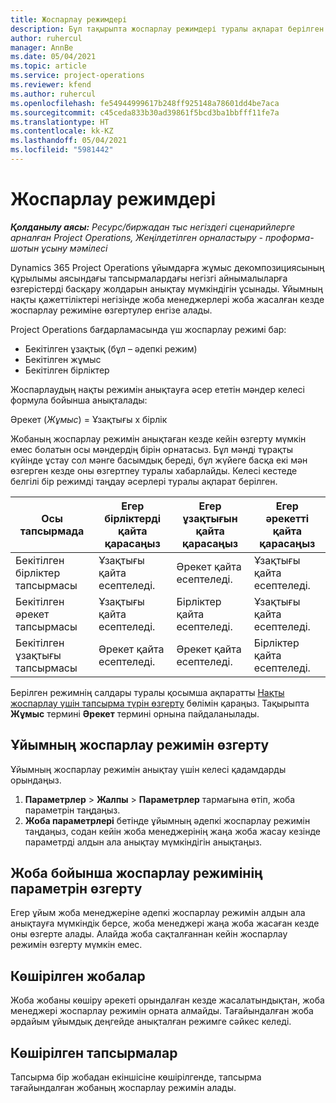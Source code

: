 ```yaml
---
title: Жоспарлау режимдері
description: Бұл тақырыпта жоспарлау режимдері туралы ақпарат берілген.
author: ruhercul
manager: AnnBe
ms.date: 05/04/2021
ms.topic: article
ms.service: project-operations
ms.reviewer: kfend
ms.author: ruhercul
ms.openlocfilehash: fe54944999617b248ff925148a78601dd4be7aca
ms.sourcegitcommit: c45ceda833b30ad39861f5bcd3ba1bbfff11fe7a
ms.translationtype: HT
ms.contentlocale: kk-KZ
ms.lasthandoff: 05/04/2021
ms.locfileid: "5981442"
---
```

# <a name="scheduling-modes"></a>Жоспарлау режимдері

_**Қолданылу аясы:** Ресурс/биржадан тыс негіздегі сценарийлерге арналған Project Operations, Жеңілдетілген орналастыру - проформа-шотын ұсыну мәмілесі_


Dynamics 365 Project Operations ұйымдарға жұмыс декомпозициясының құрылымы аясындағы тапсырмалардағы негізгі айнымалыларға өзгерістерді басқару жолдарын анықтау мүмкіндігін ұсынады. Ұйымның нақты қажеттіліктері негізінде жоба менеджерлері жоба жасалған кезде жоспарлау режиміне өзгертулер енгізе алады.

Project Operations бағдарламасында үш жоспарлау режимі бар:

  - Бекітілген ұзақтық (бұл – әдепкі режим)
  - Бекітілген жұмыс
  - Бекітілген бірліктер

Жоспарлаудың нақты режимін анықтауға әсер ететін мәндер келесі формула бойынша анықталады:

  Әрекет (*Жұмыс*) = Ұзақтығы x бірлік

Жобаның жоспарлау режимін анықтаған кезде кейін өзгерту мүмкін емес болатын осы мәндердің бірін орнатасыз. Бұл мәнді тұрақты күйінде ұстау сол мәнге басымдық береді, бұл жүйеге басқа екі мән өзгерген кезде оны өзгертпеу туралы хабарлайды. Келесі кестеде белгілі бір режимді таңдау әсерлері туралы ақпарат берілген.

| **Осы тапсырмада**             | **Егер бірліктерді қайта қарасаңыз**   | **Егер ұзақтығын қайта қарасаңыз** | **Егер әрекетті қайта қарасаңыз**  |
|----------------------|---------------------------|----------------------------|---------------------------|
| Бекітілген бірліктер тапсырмасы     | Ұзақтығы қайта есептеледі. | Әрекет қайта есептеледі.    | Ұзақтығы қайта есептеледі. |
| Бекітілген әрекет тапсырмасы    | Ұзақтығы қайта есептеледі. | Бірліктер қайта есептеледі.    | Ұзақтығы қайта есептеледі. |
| Бекітілген ұзақтығы тапсырмасы  | Әрекет қайта есептеледі.   | Әрекет қайта есептеледі.    | Бірліктер қайта есептеледі.   |

Берілген режимнің салдары туралы қосымша ақпаратты [Нақты жоспарлау үшін тапсырма түрін өзгерту](https://support.microsoft.com/en-us/office/change-the-task-type-for-more-accurate-scheduling-b0b969ad-45bc-4e9e-8967-435587548a72) бөлімін қараңыз. Тақырыпта **Жұмыс** термині **Әрекет** термині орнына пайдаланылады.

## <a name="change-the-organizations-scheduling-mode"></a>Ұйымның жоспарлау режимін өзгерту

Ұйымның жоспарлау режимін анықтау үшін келесі қадамдарды орындаңыз.

1. **Параметрлер** \> **Жалпы** \> **Параметрлер** тармағына өтіп, жоба параметрін таңдаңыз. 
2. **Жоба параметрлері** бетінде ұйымның әдепкі жоспарлау режимін таңдаңыз, содан кейін жоба менеджерінің жаңа жоба жасау кезінде параметрді алдын ала анықтау мүмкіндігін анықтаңыз.

## <a name="change-the-scheduling-mode-setting-on-a-project"></a>Жоба бойынша жоспарлау режимінің параметрін өзгерту

Егер ұйым жоба менеджеріне әдепкі жоспарлау режимін алдын ала анықтауға мүмкіндік берсе, жоба менеджері жаңа жоба жасаған кезде оны өзгерте алады. Алайда жоба сақталғаннан кейін жоспарлау режимін өзгерту мүмкін емес.

## <a name="copied-projects"></a>Көшірілген жобалар

Жоба жобаны көшіру әрекеті орындалған кезде жасалатындықтан, жоба менеджері жоспарлау режимін орната алмайды. Тағайындалған жоба әрдайым ұйымдық деңгейде анықталған режимге сәйкес келеді.

## <a name="copied-tasks"></a>Көшірілген тапсырмалар

Тапсырма бір жобадан екіншісіне көшірілгенде, тапсырма тағайындалған жобаның жоспарлау режимін алады.
